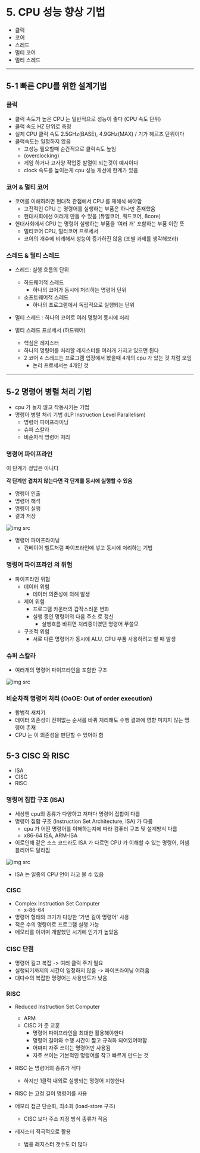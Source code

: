 # 5. CPU 성능 향상 기법

- 클럭
- 코어
- 스레드
- 멀티 코어
- 멀티 스레드
---
## 5-1 빠른 CPU를 위한 설계기법

### 클럭
- 클럭 속도가 높은 CPU 는 일반적으로 성능이 좋다 (CPU 속도 단위)
- 클럭 속도 HZ 단위로 측정
- 실제 CPU 클럭 속도 2.5GHz(BASE), 4.9GHz(MAX) / 기가 헤르츠 단위이다
- 클럭속도는 일정하지 않음
  - 고성능 필요할때 순간적으로 클럭속도 높임
  - (overclocking)
  - 게임 하거나 고사양 작업중 발열이 되는것이 예시이다
  - clock 속도를 높이는게 cpu 성능 개선에 한계가 있음

### 코어 & 멀티 코어

- 코어를 이해하려면 현대적 관점에서 CPU 를 재해석 해야함
  - 고전적인 CPU 는 명령어를 실행하는 부품은 하나만 존재했음
  - 현대사회에선 여러개 만들 수 있음 (듀얼코어, 쿼드코어, 8core)
- 현대사회에서 CPU 는 명령어 실행하는 부품을 '여러 개' 포함하는 부품 이란 뜻
  - 멀티코어 CPU, 멀티코어 프로세서
  - 코어의 개수에 비례해서 성능이 증가하진 않음 (조별 과제를 생각해보라)

### 스레드 & 멀티 스레드

- 스레드: 실행 흐름의 단위
    - 하드웨어적 스레드
      - 하나의 코어가 동시에 처리하는 명령어 단위
    - 소프트웨어적 스레드
      - 하나의 프로그램에서 독립적으로 실행되는 단위

- 멀티 스레드 : 하나의 코어로 여러 명령어 동시에 처리
- 멀티 스레드 프로세서 (하드웨어)
  - 핵심은 레지스터
  - 하나의 명령어를 처리할 레지스터를 여러개 가지고 있으면 된다
  - 2 코어 4 스레드는 프로그램 입장에서 봤을때 4개의 cpu 가 있는 것 처럼 보임
    - 논리 프로세서는 4개인 것
---
## 5-2 명령어 병렬 처리 기법

- cpu 가 놀지 않고 작동시키는 기법
- 명령어 병렬 처리 기법 (ILP Instruction Level Parallelism)
  - 명령어 파이프라이닝
  - 슈퍼 스칼라
  - 비순차적 명령어 처리


### 명령어 파이프라인

이 단계가 정답은 아니다

**각 단계만 겹치지 않는다면 각 단계를 동시에 실행할 수 있음**
- 명령어 인출
- 명령어 해석
- 명령어 실행
- 결과 저장

![img src](https://user-images.githubusercontent.com/49462767/224881114-e808b6e6-4b50-47d6-aeb5-b622af9294c7.png)

- 명령어 파이프라이닝
  - 컨베이어 벨트처럼 파이프라인에 넣고 동시에 처리하는 기법

### 명령어 파이프라인 의 위험

- 파이프라인 위험
  - 데이터 위험
    - 데이터 의존성에 의해 발생
  - 제어 위험
    - 프로그램 카운터의 갑작스러운 변화
    - 실행 중인 명령어의 다음 주소 로 갱신
      - 실행흐름 바뀌면 처리중이였던 명령어 무쓸모
  - 구조적 위험
    - 서로 다른 명령어가 동시에 ALU, CPU 부품 사용하려고 할 때 발생

### 슈퍼 스칼라
- 여러개의 명령어 파이프라인을 포함한 구조

![img src](https://user-images.githubusercontent.com/49462767/224882206-1bacc858-198b-407e-8632-ef469b4e2216.png)


### 비순차적 명령어 처리 (OoOE: Out of order execution)

- 합법적 새치기
- 데이터 의존성이 전혀없는 순서를 바꿔 처리해도 수행 결과에 영향 미치지 않는 명령어 존재
- CPU 는 이 의존성을 판단할 수 있어야 함


## 5-3 CISC 와 RISC
- ISA
- CISC
- RISC


### 명령어 집합 구조 (ISA)

- 세상엔 cpu의 종류가 다양하고 저마다 명령어 집합이 다름
- 명령어 집합 구조 (Instruction Set Architecture, ISA) 가 다름
  - cpu 가 어떤 명령어를 이해하는지에 따라 컴퓨터 구조 및 설계방식 다름
  - x86-64 ISA, ARM-ISA
- 이로인해 같은 소스 코드라도  ISA 가 다르면 CPU 가 이해할 수 있는 명령어, 어셈블리어도 달라짐

![img src](https://user-images.githubusercontent.com/49462767/224888250-d9ddeb84-45df-4c34-8615-30060490b45a.png)

- ISA 는 일종의 CPU 언어 라고 볼 수 있음

### CISC

- Complex Instruction Set Computer
  - x-86-64
- 명령어 형태와 크기가 다양한 '가변 길이 명령어' 사용
- 적은 수의 명령어로 프로그램 실행 가능
- 메모리를 아까며 개발했던 시기에 인기가 높았음

### CISC 단점
- 명령어 길고 복잡 -> 여러 클럭 주기 필요
- 실행되기까지의 시간이 일정하지 않음 -> 파이프라이닝 어려움
- 대다수의 복잡한 명령어는 사용빈도가 낮음


### RISC

- Reduced Instruction Set Computer
  - ARM
  - CISC 가 준 교훈
    - 명령어 파이프라인을 최대한 활용해야한다
    - 명령어 길이와 수행 시간이 짧고 규격화 되어있어야함
    - 어짜피 자주 쓰이는 명령어만 사용됨
    - 자주 쓰이는 기본적인 명령어를 작고 빠르게 만드는 것
- RISC 는 명령어의 종류가 적다
  - 하지만 1클럭 내외로 실행되는 명령어 지향한다
- RISC 는 고정 길이 명령어를 사용

- 메모리 접근 단순화, 최소화 (load-store 구조)
  - CISC 보다 주소 지정 방식 종류가 적음
- 레지스터 적극적으로 활용
  - 범용 레지스터 갯수도 더 많다